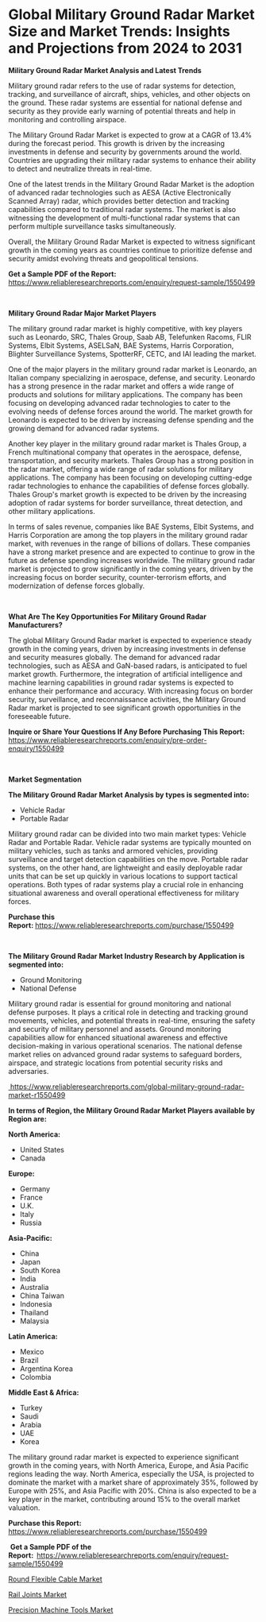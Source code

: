 <p><h1>Global Military Ground Radar Market Size and Market Trends: Insights and Projections from 2024 to 2031</h1></p><p><strong>Military Ground Radar Market Analysis and Latest Trends</strong></p>
<p><p>Military ground radar refers to the use of radar systems for detection, tracking, and surveillance of aircraft, ships, vehicles, and other objects on the ground. These radar systems are essential for national defense and security as they provide early warning of potential threats and help in monitoring and controlling airspace.</p><p>The Military Ground Radar Market is expected to grow at a CAGR of 13.4% during the forecast period. This growth is driven by the increasing investments in defense and security by governments around the world. Countries are upgrading their military radar systems to enhance their ability to detect and neutralize threats in real-time.</p><p>One of the latest trends in the Military Ground Radar Market is the adoption of advanced radar technologies such as AESA (Active Electronically Scanned Array) radar, which provides better detection and tracking capabilities compared to traditional radar systems. The market is also witnessing the development of multi-functional radar systems that can perform multiple surveillance tasks simultaneously.</p><p>Overall, the Military Ground Radar Market is expected to witness significant growth in the coming years as countries continue to prioritize defense and security amidst evolving threats and geopolitical tensions.</p></p>
<p><strong>Get a Sample PDF of the Report:&nbsp;</strong> <a href="https://www.reliableresearchreports.com/enquiry/request-sample/1550499">https://www.reliableresearchreports.com/enquiry/request-sample/1550499</a></p>
<p>&nbsp;</p>
<p><strong>Military Ground Radar Major Market Players</strong></p>
<p><p>The military ground radar market is highly competitive, with key players such as Leonardo, SRC, Thales Group, Saab AB, Telefunken Racoms, FLIR Systems, Elbit Systems, ASELSaN, BAE Systems, Harris Corporation, Blighter Surveillance Systems, SpotterRF, CETC, and IAI leading the market.</p><p>One of the major players in the military ground radar market is Leonardo, an Italian company specializing in aerospace, defense, and security. Leonardo has a strong presence in the radar market and offers a wide range of products and solutions for military applications. The company has been focusing on developing advanced radar technologies to cater to the evolving needs of defense forces around the world. The market growth for Leonardo is expected to be driven by increasing defense spending and the growing demand for advanced radar systems.</p><p>Another key player in the military ground radar market is Thales Group, a French multinational company that operates in the aerospace, defense, transportation, and security markets. Thales Group has a strong position in the radar market, offering a wide range of radar solutions for military applications. The company has been focusing on developing cutting-edge radar technologies to enhance the capabilities of defense forces globally. Thales Group's market growth is expected to be driven by the increasing adoption of radar systems for border surveillance, threat detection, and other military applications.</p><p>In terms of sales revenue, companies like BAE Systems, Elbit Systems, and Harris Corporation are among the top players in the military ground radar market, with revenues in the range of billions of dollars. These companies have a strong market presence and are expected to continue to grow in the future as defense spending increases worldwide. The military ground radar market is projected to grow significantly in the coming years, driven by the increasing focus on border security, counter-terrorism efforts, and modernization of defense forces globally.</p></p>
<p>&nbsp;</p>
<p><strong>What Are The Key Opportunities For Military Ground Radar Manufacturers?</strong></p>
<p><p>The global Military Ground Radar market is expected to experience steady growth in the coming years, driven by increasing investments in defense and security measures globally. The demand for advanced radar technologies, such as AESA and GaN-based radars, is anticipated to fuel market growth. Furthermore, the integration of artificial intelligence and machine learning capabilities in ground radar systems is expected to enhance their performance and accuracy. With increasing focus on border security, surveillance, and reconnaissance activities, the Military Ground Radar market is projected to see significant growth opportunities in the foreseeable future.</p></p>
<p><strong>Inquire or Share Your Questions If Any Before Purchasing This Report:</strong> <a href="https://www.reliableresearchreports.com/enquiry/pre-order-enquiry/1550499">https://www.reliableresearchreports.com/enquiry/pre-order-enquiry/1550499</a></p>
<p>&nbsp;</p>
<p><strong>Market Segmentation</strong></p>
<p><strong>The Military Ground Radar Market Analysis by types is segmented into:</strong></p>
<p><ul><li>Vehicle Radar</li><li>Portable Radar</li></ul></p>
<p><p>Military ground radar can be divided into two main market types: Vehicle Radar and Portable Radar. Vehicle radar systems are typically mounted on military vehicles, such as tanks and armored vehicles, providing surveillance and target detection capabilities on the move. Portable radar systems, on the other hand, are lightweight and easily deployable radar units that can be set up quickly in various locations to support tactical operations. Both types of radar systems play a crucial role in enhancing situational awareness and overall operational effectiveness for military forces.</p></p>
<p><strong>Purchase this Report:&nbsp;</strong><a href="https://www.reliableresearchreports.com/purchase/1550499">https://www.reliableresearchreports.com/purchase/1550499</a></p>
<p>&nbsp;</p>
<p><strong>The Military Ground Radar Market Industry Research by Application is segmented into:</strong></p>
<p><ul><li>Ground Monitoring</li><li>National Defense</li></ul></p>
<p><p>Military ground radar is essential for ground monitoring and national defense purposes. It plays a critical role in detecting and tracking ground movements, vehicles, and potential threats in real-time, ensuring the safety and security of military personnel and assets. Ground monitoring capabilities allow for enhanced situational awareness and effective decision-making in various operational scenarios. The national defense market relies on advanced ground radar systems to safeguard borders, airspace, and strategic locations from potential security risks and adversaries.</p></p>
<p><a href="https://www.reliableresearchreports.com/global-military-ground-radar-market-r1550499">&nbsp;https://www.reliableresearchreports.com/global-military-ground-radar-market-r1550499</a></p>
<p><strong>In terms of Region, the Military Ground Radar Market Players available by Region are:</strong></p>
<p>
    <p> <strong> North America: </strong>
        <ul>
            <li>United States</li>
            <li>Canada</li>
        </ul>
        </p> 
    <p> <strong> Europe: </strong>
        <ul>
            <li>Germany</li>
            <li>France</li>
            <li>U.K.</li>
            <li>Italy</li>
            <li>Russia</li>
        </ul>
        </p> 
    <p> <strong> Asia-Pacific: </strong>
        <ul>
            <li>China</li>
            <li>Japan</li>
            <li>South Korea</li>
            <li>India</li>
            <li>Australia</li>
            <li>China Taiwan</li>
            <li>Indonesia</li>
            <li>Thailand</li>
            <li>Malaysia</li>
        </ul>
        </p> 
    <p> <strong> Latin America: </strong>
        <ul>
            <li>Mexico</li>
            <li>Brazil</li>
            <li>Argentina Korea</li>
            <li>Colombia</li>
        </ul>
        </p> 
    <p> <strong> Middle East & Africa: </strong>
        <ul>
            <li>Turkey</li>
            <li>Saudi</li>
            <li>Arabia</li>
            <li>UAE</li>
            <li>Korea</li>
        </ul>
    </p>
    </p>
<p><p>The military ground radar market is expected to experience significant growth in the coming years, with North America, Europe, and Asia Pacific regions leading the way. North America, especially the USA, is projected to dominate the market with a market share of approximately 35%, followed by Europe with 25%, and Asia Pacific with 20%. China is also expected to be a key player in the market, contributing around 15% to the overall market valuation.</p></p>
<p><strong>Purchase this Report: </strong><a href="https://www.reliableresearchreports.com/purchase/1550499">https://www.reliableresearchreports.com/purchase/1550499</a></p>
<p>&nbsp;<strong>Get a Sample PDF of the Report:&nbsp;&nbsp;</strong><a href="https://www.reliableresearchreports.com/enquiry/request-sample/1550499">https://www.reliableresearchreports.com/enquiry/request-sample/1550499</a></p>
<p><strong></strong></p>
<p><p><a href="https://www.linkedin.com/pulse/round-flexible-cable-market-research-report-provides-thorough-ezfqc?trackingId=aGYDs3Vkqyphr%2Bn32KWkRA%3D%3D">Round Flexible Cable Market</a></p><p><a href="https://www.linkedin.com/pulse/rail-joints-market-size-growth-segmentation-regional-country-iivfe?trackingId=IKyp0dWgLm2Ra5rljM6R%2FA%3D%3D">Rail Joints Market</a></p><p><a href="https://www.linkedin.com/pulse/precision-machine-tools-market-research-report-provides-thorough-j4rje?trackingId=6Ic%2FogO5mgOZG2lTrwQFIQ%3D%3D">Precision Machine Tools Market</a></p></p>